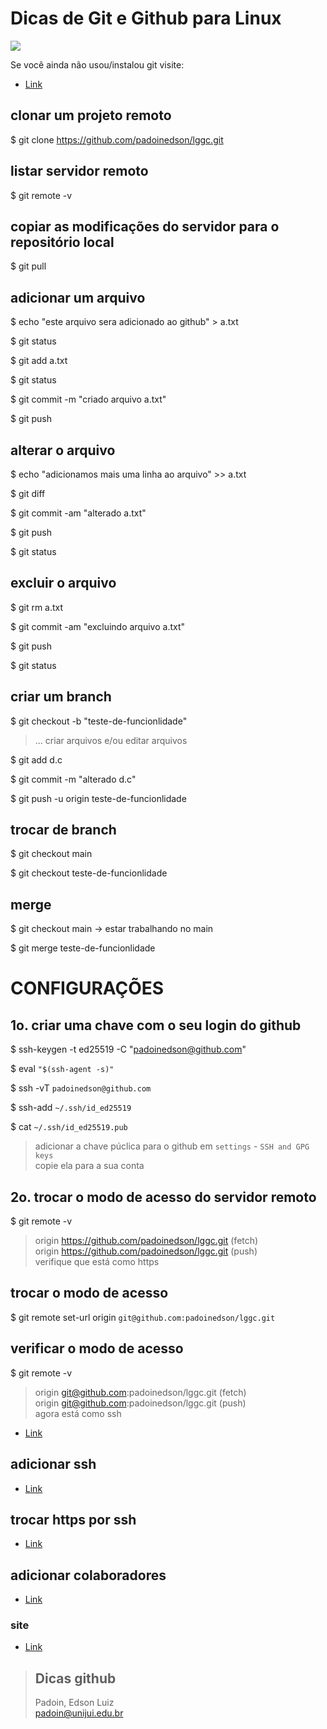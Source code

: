 # Dicas de Git e Github para Linux



<img src="https://encrypted-tbn0.gstatic.com/images?q=tbn:ANd9GcTq65a7eURVcc8cpEB42M35mNIKilVo6ccW9XoAQampc2M4xRopPWGzA_ai8ho2YhyEgaQ&usqp=CAU">


Se você ainda não usou/instalou git visite:
* [Link](https://github.com/padoinedson/tips/blob/main/git.md)




## clonar um projeto remoto

$ git clone https://github.com/padoinedson/lggc.git




## listar servidor remoto

$ git remote -v




## copiar as modificações do servidor para o repositório local

$ git pull




## adicionar um arquivo
 
$ echo "este arquivo sera adicionado ao github" > a.txt

$ git status

$ git add a.txt

$ git status

$ git commit -m "criado arquivo a.txt"

$ git push 




## alterar o arquivo

 
$ echo "adicionamos mais uma linha ao arquivo" >> a.txt

$ git diff

$ git commit -am "alterado a.txt"

$ git push 

$ git status




## excluir o arquivo


$  git rm a.txt 

$  git commit -am "excluindo arquivo a.txt"

$  git push 

$  git status 





## criar um branch


$ git checkout -b "teste-de-funcionlidade"

> ... criar arquivos e/ou editar arquivos  

$ git add d.c 

$ git commit -m "alterado d.c"

$ git push -u origin teste-de-funcionlidade




## trocar de branch

$ git checkout main

$ git checkout teste-de-funcionlidade




## merge

$ git checkout main  -> estar trabalhando no main

$ git merge teste-de-funcionlidade







# CONFIGURAÇÕES

## 1o. criar uma chave com o seu login do github

$ ssh-keygen -t ed25519 -C "padoinedson@github.com"

$ eval ` "$(ssh-agent -s)"  `

$ ssh -vT ` padoinedson@github.com `

$ ssh-add `~/.ssh/id_ed25519`

$ cat ` ~/.ssh/id_ed25519.pub `

> adicionar a chave púclica para o github em ` settings ` - `SSH and GPG keys `  
> copie ela para a sua conta  



## 2o. trocar o modo de acesso do servidor remoto

$ git remote -v

> origin  https://github.com/padoinedson/lggc.git (fetch)  
> origin  https://github.com/padoinedson/lggc.git (push)  
> verifique que está como https  


## trocar o modo de acesso
$ git remote set-url origin ` git@github.com:padoinedson/lggc.git `


## verificar o modo de acesso
$ git remote -v

> origin  git@github.com:padoinedson/lggc.git (fetch)  
> origin  git@github.com:padoinedson/lggc.git (push)  
> agora está como ssh



* [Link](https://docs.github.com/pt/github/authenticating-to-github/connecting-to-github-with-ssh/generating-a-new-ssh-key-and-adding-it-to-the-ssh-agent)



## adicionar ssh
* [Link](https://docs.github.com/pt/github/authenticating-to-github/connecting-to-github-with-ssh)



## trocar https por ssh
* [Link](https://docs.github.com/pt/github/getting-started-with-github/getting-started-with-git/managing-remote-repositories#switching-remote-urls-from-https-to-ssh)




## adicionar colaboradores
* [Link](https://docs.github.com/pt/github/setting-up-and-managing-your-github-user-account/managing-access-to-your-personal-repositories/inviting-collaborators-to-a-personal-repository)



### site 
* [Link](http://git-scm.com/)


> ## Dicas github
> Padoin, Edson Luiz  
> padoin@unijui.edu.br

